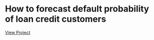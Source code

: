 # How to forecast default probability of loan credit customers

[View Project](http://rpubs.com/Tirentrus/project1)
